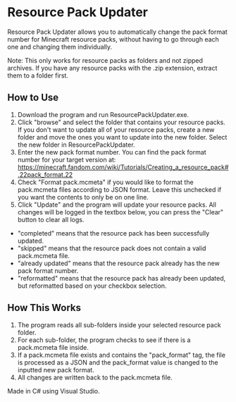 # Resource Pack Updater
Resource Pack Updater allows you to automatically change the pack format number for Minecraft resource packs, without having to go through each one and changing them individually.

Note: This only works for resource packs as folders and not zipped archives. If you have any resource packs with the .zip extension, extract them to  a folder first.

## How to Use
1. Download the program and run ResourcePackUpdater.exe.
2. Click "browse" and select the folder that contains your resource packs. If you don't want to update all of your resource packs, create a new folder and move the ones you want to update into the new folder. Select the new folder in ResourcePackUpdater.
3. Enter the new pack format number.
You can find the pack format number for your target version at: https://minecraft.fandom.com/wiki/Tutorials/Creating_a_resource_pack#.22pack_format.22
4. Check "Format pack.mcmeta" if you would like to format the pack.mcmeta files according to JSON format. Leave this unchecked if you want the contents to only be on one line.
5. Click "Update" and the program will update your resource packs. All changes will be logged in the textbox below, you can press the "Clear" button to clear all logs.

- "completed" means that the resource pack has been successfully updated.
- "skipped" means that the resource pack does not contain a valid pack.mcmeta file.
- "already updated" means that the resource pack already has the new pack format number.
- "reformatted" means that the resource pack has already been updated, but reformatted based on your checkbox selection.

## How This Works
1. The program reads all sub-folders inside your selected resource pack folder.
2. For each sub-folder, the program checks to see if there is a pack.mcmeta file inside.
3. If a pack.mcmeta file exists and contains the "pack_format" tag, the file is processed as a JSON and the pack_format value is changed to the inputted new pack format.
4. All changes are written back to the pack.mcmeta file.

Made in C# using Visual Studio.